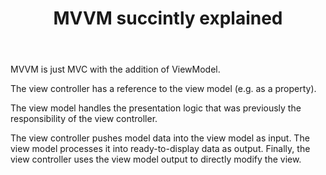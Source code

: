 ﻿---
layout: post
title: "MVVM succintly explained"
---

MVVM is just MVC with the addition of ViewModel.

The view controller has a reference to the view model (e.g. as a property).

The view model handles the presentation logic that
was previously the responsibility of the view controller.

The view controller pushes model data into the view model as input.
The view model processes it into ready-to-display data as output.
Finally, the view controller uses the view model output to directly modify the view.